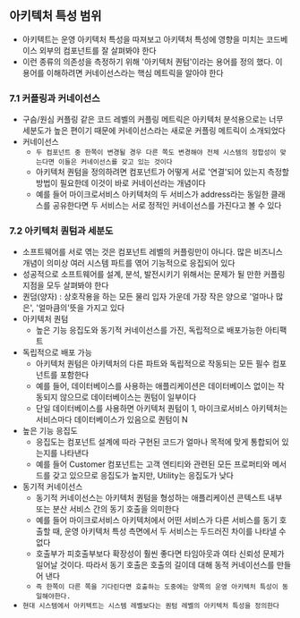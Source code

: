 ## 아키텍처 특성 범위

- 아키텍트는 운영 아키텍처 특성을 따져보고 아키텍처 특성에 영향을 미치는 코드베이스 외부의 컴포넌트를 잘 살펴봐야 한다
- 이런 종류의 의존성을 측정하기 위해 '아키텍처 퀀텀'이라는 용어를 정의 했다. 이 용어를 이해하려면 커네이선스라는 핵심 메트릭을 알아야 한다

### 7.1 커플링과 커네이선스

- 구슴/원심 커플링 같은 코드 레벨의 커플링 메트릭은 아키텍처 분석용으로는 너무 세분도가 높은 편이기 때문에 커네이선스라는 새로운 커플링 메트릭이 소개되었다
- 커네이선스
    - `두 컴포넌트 중 한쪽이 변경될 경우 다른 쪽도 변경해야 전체 시스템의 정합성이 맞는다면 이들은 커네이선스를 갖고 있는 것이다`
    - 아키텍처 퀀텀을 정의하려면 컴포넌트가 어떻게 서로 '연결'되어 있는지 측정할 방법이 필요한데 이것이 바로 커네이선라는 개념이다
    - 예를 들어 마이크로서비스 아키텍처의 두 서비스가 address라는 동일한 클래스를 공유한다면 두 서비스는 서로 정적인 커네이선스를 가진다고 볼 수 있다

### 7.2 아키텍처 퀀텀과 세분도

- 소프트웨어를 서로 엮는 것은 컴포넌트 레벨의 커플링만이 아니다. 많은 비즈니스 개념이 의미상 여러 시스템 파트를 엮어 기능적으로 응집되어 있다
- 성공적으로 소프트웨어를 설계, 분석, 발전시키기 위해서는 문제가 될 만한 커플링 지점을 모두 살펴봐야 한다
- 퀀덤(양자) : 상호작용을 하는 모든 물리 입자 가운데 가장 작은 양으로 '얼마나 많은', '얼마큼의'뜻을 가지고 있다
- 아키텍처 퀀텀
    - 높은 기능 응집도와 동기적 커네이선스를 가진, 독립적으로 배포가능한 아티팩트
- 독립적으로 배포 가능
    - 아키텍처 퀀텀은 아키텍처의 다른 파트와 독립적으로 작동되는 모든 필수 컴포넌트를 포함한다
    - 예를 들어, 데이터베이스를 사용하는 애플리케이션은 데이터베이스 없이는 작동되지 않으므로 데이터베이스는 퀀텀이 일부이다
    - 단일 데이터베이스를 사용하면 아키텍처 퀀텀이 1, 마이크로서비스 아키텍처는 서비스마다 데이터베이스가 있음으로 퀀텀이 N
- 높은 기능 응집도
    - 응집도는 컴포넌트 설계에 따라 구현된 코드가 얼마나 목적에 맞게 통합되어 있는지를 나타낸다
    - 예를 들어 Customer 컴포넌트는 고객 엔티티와 관련된 모든 프로퍼티와 메서드를 갖고 있으므로 응집도가 높지만, Utility는 응집도가 낮다
- 동기적 커네이선스
    - 동기적 커네이선스는 아키텍처 퀀텀을 형성하는 애플리케이션 콘텍스트 내부 또는 분산 서비스 간의 동기 호출을 의미한다
    - 예를 들어 마이크로서비스 아키텍처에서 어떤 서비스가 다른 서비스를 동기 호출할 때, 운영 아키텍처 특성 측면에서 두 서비스는 두드러진 차이를 나타낼 수 없다
    - 호출부가 피호출부보다 확장성이 훨씬 좋다면 타임아웃과 여타 신뢰성 문제가 일어날 것이다. 따라서 동기 호출은 호출의 길이데 대해 동적 커네이선스를 만들어 낸다
    - `즉 한쪽이 다른 쪽을 기다린다면 호출하는 도중에는 양쪽의 운영 아키텍처 특성이 동일해야한다.`
- `현대 시스템에서 아키텍트는 시스템 레벨보다는 퀀텀 레벨의 아키텍처 특성을 정의한다`